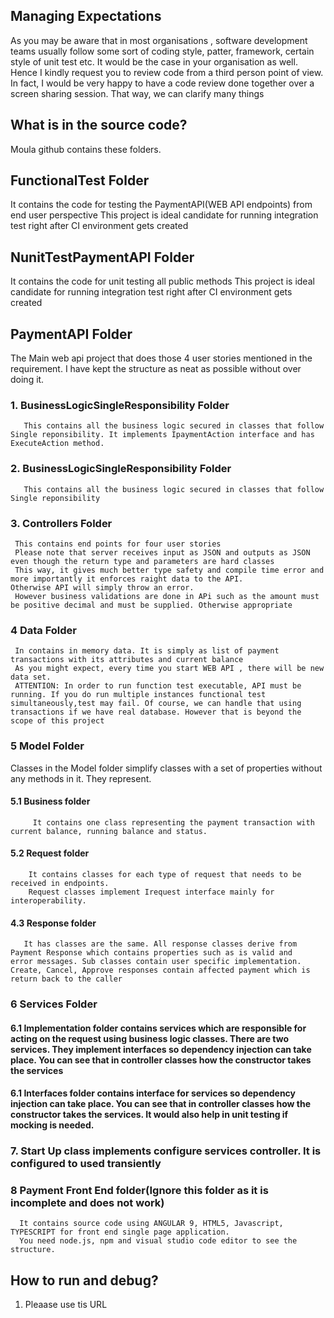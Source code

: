 
## Managing Expectations
 
As you may be aware that in most organisations , software development teams usually follow some sort of coding style, patter, framework, certain style of unit test etc. 
It would be the case in your organisation as well.
Hence I kindly request you to review code from a third person point of view.
In fact, I would be very happy to have a code review done together over a screen sharing session. That way, we can clarify  many things
 
## What is in the source code?
 
Moula github contains these folders.
 
## FunctionalTest Folder
  It contains the code for testing the PaymentAPI(WEB API endpoints) from end user perspective
  This project is ideal candidate for running integration test right after CI environment gets created

## NunitTestPaymentAPI Folder
  It contains the code for unit testing  all public methods 
  This project is ideal candidate for running integration test right after CI environment gets created

## PaymentAPI Folder
  The Main web api project that does those 4 user stories mentioned in the requirement.
  I have kept the structure as neat as possible without over doing it.
  
  ### 1. BusinessLogicSingleResponsibility Folder
       This contains all the business logic secured in classes that follow Single reponsibility. It implements IpaymentAction interface and has ExecuteAction method. 
  ### 2. BusinessLogicSingleResponsibility Folder
       This contains all the business logic secured in classes that follow Single reponsibility
  ### 3. Controllers Folder
     This contains end points for four user stories
     Please note that server receives input as JSON and outputs as JSON even though the return type and parameters are hard classes
     This way, it gives much better type safety and compile time error and more importantly it enforces raight data to the API.              Otherwise API will simply throw an error. 
     However business validations are done in APi such as the amount must be positive decimal and must be supplied. Otherwise appropriate   
  ### 4 Data Folder
     In contains in memory data. It is simply as list of payment transactions with its attributes and current balance
     As you might expect, every time you start WEB API , there will be new data set.
     ATTENTION: In order to run function test executable, API must be running. If you do run multiple instances functional test              simultaneously,test may fail. Of course, we can handle that using transactions if we have real database. However that is beyond the      scope of this project  
 ### 5 Model Folder
 Classes in the Model folder simplify classes with a set of properties without any methods in it. They represent. 
#### 5.1  Business folder 
         It contains one class representing the payment transaction with current balance, running balance and status.
#### 5.2 Request folder
        It contains classes for each type of request that needs to be received in endpoints.
        Request classes implement Irequest interface mainly for interoperability.
#### 4.3 Response folder
       It has classes are the same. All response classes derive from Payment Response which contains properties such as is valid and            error messages. Sub classes contain user specific implementation. Create, Cancel, Approve responses contain affected payment which is return back to the caller

### 6 Services Folder
#### 6.1  Implementation folder contains services which are responsible for acting on the request using business logic classes. There are two services. They implement interfaces so dependency injection can take place. You can see that in controller classes how the constructor takes the services
#### 6.1   Interfaces folder contains interface for services so dependency injection can take place. You can see that in controller classes how the constructor takes the services. It would also help in unit testing if mocking is needed.

### 7. Start Up class implements configure services controller. It is configured to used transiently

### 8 Payment Front End folder(Ignore this folder as it is incomplete and does not work)
      It contains source code using ANGULAR 9, HTML5, Javascript, TYPESCRIPT for front end single page application.
      You need node.js, npm and visual studio code editor to see the structure.
      

## How to run and debug?

1. Pleaase use tis URL

